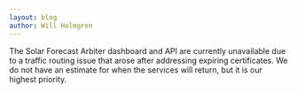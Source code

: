 ```yaml
---
layout: blog
author: Will Holmgren
---
```


The Solar Forecast Arbiter dashboard and API are currently unavailable due to a
traffic routing issue that arose after addressing expiring certificates. We do
not have an estimate for when the services will return, but it is our highest
priority.

